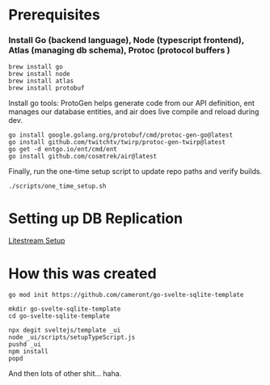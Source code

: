 # Prerequisites

### Install Go (backend language), Node (typescript frontend), Atlas (managing db schema), Protoc (protocol buffers )
```
brew install go
brew install node
brew install atlas
brew install protobuf
```

Install go tools: ProtoGen helps generate code from our API definition, ent manages our database entities, and air does live compile and reload during dev.

```
go install google.golang.org/protobuf/cmd/protoc-gen-go@latest
go install github.com/twitchtv/twirp/protoc-gen-twirp@latest
go get -d entgo.io/ent/cmd/ent
go install github.com/cosmtrek/air@latest
```

Finally, run the one-time setup script to update repo paths and verify builds.

```
./scripts/one_time_setup.sh
```

# Setting up DB Replication

[Litestream Setup](/LITESTREAM_SETUP.md)

# How this was created

```
go mod init https://github.com/cameront/go-svelte-sqlite-template
```

```
mkdir go-svelte-sqlite-template
cd go-svelte-sqlite-template
```

```
npx degit sveltejs/template _ui
node _ui/scripts/setupTypeScript.js
pushd _ui
npm install
popd
```

And then lots of other shit... haha.